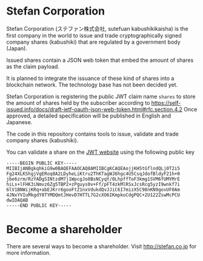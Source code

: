 # Stefan Corporation

Stefan Corporation (ステファン株式会社, sutefuan kabushikikaisha) is the first company in the world to issue and trade cryptographically signed company shares (kabushiki) that are regulated by a government body (Japan).

Issued shares contain a JSON web token that embed the amount of shares as the claim payload.

It is planned to integrate the issuance of these kind of shares into a blockchain network. The technology base has not been decided yet.

Stefan Corporation is registering the public JWT claim name `shares` to store the amount of shares held by the subscriber according to https://self-issued.info/docs/draft-ietf-oauth-json-web-token.html#rfc.section.4.2
Once approved, a detailed specification will be published in English and Japanese.

The code in this repository contains tools to issue, validate and trade company shares (kabushiki).

You can validate a share on the [JWT website](http://jwt.io) using the following public key

    -----BEGIN PUBLIC KEY-----
    MIIBIjANBgkqhkiG9w0BAQEFAAOCAQ8AMIIBCgKCAQEAojjKH5tGflndQLj0T2i5
    Fg24XLKShgjVgERoq8A2LDyheLiKtru2ThKTagWJ6hgc4U5CsqJdofBldyF21h+0
    jbe6zrm/RzYADgSINtzdM7j1WpcgJo8BsNCyqY/0LhpffToF3kmg1SVM6fUMYMrE
    hiLs+lFHK3iNmvz6Zg5TBP2+zPguys0v+Ff/pFT4zkMlRSxJcsRcg5yzI9wnkf7i
    6lV1BNWijKRq+abEJKrr6gooFtZ1nxVdukdQvJJiC6I7mizX5C98nKN9govUF0Am
    4JNxYVIuMkgdY0TYMDQmtJHevD7HTTL7G2cXO6IKmpkoCdgPQC+2U122ZswMcPCU
    dwIDAQAB
    -----END PUBLIC KEY-----
    
# Become a shareholder

There are several ways to become a shareholder. Visit http://stefan.co.jp for more information.
